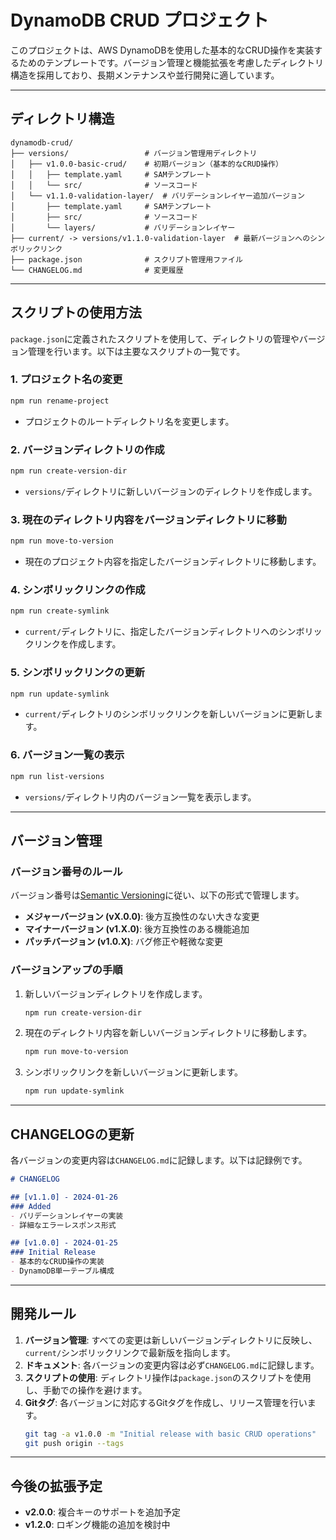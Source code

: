 # DynamoDB CRUD プロジェクト

このプロジェクトは、AWS DynamoDBを使用した基本的なCRUD操作を実装するためのテンプレートです。バージョン管理と機能拡張を考慮したディレクトリ構造を採用しており、長期メンテナンスや並行開発に適しています。

---

## ディレクトリ構造

```
dynamodb-crud/
├── versions/                 # バージョン管理用ディレクトリ
│   ├── v1.0.0-basic-crud/    # 初期バージョン（基本的なCRUD操作）
│   │   ├── template.yaml     # SAMテンプレート
│   │   └── src/              # ソースコード
│   └── v1.1.0-validation-layer/  # バリデーションレイヤー追加バージョン
│       ├── template.yaml     # SAMテンプレート
│       ├── src/              # ソースコード
│       └── layers/           # バリデーションレイヤー
├── current/ -> versions/v1.1.0-validation-layer  # 最新バージョンへのシンボリックリンク
├── package.json              # スクリプト管理用ファイル
└── CHANGELOG.md              # 変更履歴
```

---

## スクリプトの使用方法

`package.json`に定義されたスクリプトを使用して、ディレクトリの管理やバージョン管理を行います。以下は主要なスクリプトの一覧です。

### 1. プロジェクト名の変更
```bash
npm run rename-project
```
- プロジェクトのルートディレクトリ名を変更します。

### 2. バージョンディレクトリの作成
```bash
npm run create-version-dir
```
- `versions/`ディレクトリに新しいバージョンのディレクトリを作成します。

### 3. 現在のディレクトリ内容をバージョンディレクトリに移動
```bash
npm run move-to-version
```
- 現在のプロジェクト内容を指定したバージョンディレクトリに移動します。

### 4. シンボリックリンクの作成
```bash
npm run create-symlink
```
- `current/`ディレクトリに、指定したバージョンディレクトリへのシンボリックリンクを作成します。

### 5. シンボリックリンクの更新
```bash
npm run update-symlink
```
- `current/`ディレクトリのシンボリックリンクを新しいバージョンに更新します。

### 6. バージョン一覧の表示
```bash
npm run list-versions
```
- `versions/`ディレクトリ内のバージョン一覧を表示します。

---

## バージョン管理

### バージョン番号のルール
バージョン番号は[Semantic Versioning](https://semver.org/)に従い、以下の形式で管理します。
- **メジャーバージョン (vX.0.0)**: 後方互換性のない大きな変更
- **マイナーバージョン (v1.X.0)**: 後方互換性のある機能追加
- **パッチバージョン (v1.0.X)**: バグ修正や軽微な変更

### バージョンアップの手順
1. 新しいバージョンディレクトリを作成します。
   ```bash
   npm run create-version-dir
   ```
2. 現在のディレクトリ内容を新しいバージョンディレクトリに移動します。
   ```bash
   npm run move-to-version
   ```
3. シンボリックリンクを新しいバージョンに更新します。
   ```bash
   npm run update-symlink
   ```

---

## CHANGELOGの更新

各バージョンの変更内容は`CHANGELOG.md`に記録します。以下は記録例です。

```markdown
# CHANGELOG

## [v1.1.0] - 2024-01-26
### Added
- バリデーションレイヤーの実装
- 詳細なエラーレスポンス形式

## [v1.0.0] - 2024-01-25
### Initial Release
- 基本的なCRUD操作の実装
- DynamoDB単一テーブル構成
```

---

## 開発ルール

1. **バージョン管理**: すべての変更は新しいバージョンディレクトリに反映し、`current/`シンボリックリンクで最新版を指向します。
2. **ドキュメント**: 各バージョンの変更内容は必ず`CHANGELOG.md`に記録します。
3. **スクリプトの使用**: ディレクトリ操作は`package.json`のスクリプトを使用し、手動での操作を避けます。
4. **Gitタグ**: 各バージョンに対応するGitタグを作成し、リリース管理を行います。
   ```bash
   git tag -a v1.0.0 -m "Initial release with basic CRUD operations"
   git push origin --tags
   ```

---

## 今後の拡張予定

- **v2.0.0**: 複合キーのサポートを追加予定
- **v1.2.0**: ロギング機能の追加を検討中


